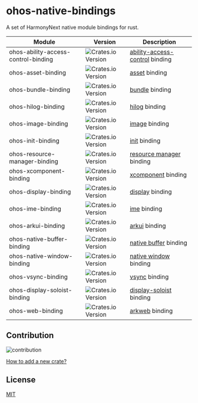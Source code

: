 # ohos-native-bindings

A set of HarmonyNext native module bindings for rust.

| Module                              | Version                                                                                   | Description                                                                                                                       |
| ----------------------------------- | ----------------------------------------------------------------------------------------- | --------------------------------------------------------------------------------------------------------------------------------- |
| ohos-ability-access-control-binding | ![Crates.io Version](https://img.shields.io/crates/v/ohos-ability-access-control-binding) | [ability-access-control](https://developer.huawei.com/consumer/cn/doc/harmonyos-references-V5/_ability_access_control-V5) binding |
| ohos-asset-binding                  | ![Crates.io Version](https://img.shields.io/crates/v/ohos-asset-binding)                  | [asset](https://developer.huawei.com/consumer/cn/doc/harmonyos-references-V5/_asset_api-V5) binding                               |
| ohos-bundle-binding                 | ![Crates.io Version](https://img.shields.io/crates/v/ohos-bundle-binding)                 | [bundle](https://developer.huawei.com/consumer/cn/doc/harmonyos-references-V5/_bundle-V5) binding                                 |
| ohos-hilog-binding                  | ![Crates.io Version](https://img.shields.io/crates/v/ohos-hilog-binding)                  | [hilog](https://developer.huawei.com/consumer/cn/doc/harmonyos-references-V5/_hi_log-V5) binding                                  |
| ohos-image-binding                  | ![Crates.io Version](https://img.shields.io/crates/v/ohos-image-binding)                  | [image](https://developer.huawei.com/consumer/cn/doc/harmonyos-references-V5/image-V5) binding                                    |
| ohos-init-binding                   | ![Crates.io Version](https://img.shields.io/crates/v/ohos-init-binding)                   | [init](https://developer.huawei.com/consumer/cn/doc/harmonyos-references-V5/init-V5) binding                                      |
| ohos-resource-manager-binding       | ![Crates.io Version](https://img.shields.io/crates/v/ohos-resource-manager-binding)       | [resource manager](https://developer.huawei.com/consumer/cn/doc/harmonyos-references-V5/resourcemanager-V5) binding               |
| ohos-xcomponent-binding             | ![Crates.io Version](https://img.shields.io/crates/v/ohos-xcomponent-binding)             | [xcomponent](https://developer.huawei.com/consumer/cn/doc/harmonyos-references-V5/_o_h___native_x_component-V5) binding           |
| ohos-display-binding                | ![Crates.io Version](https://img.shields.io/crates/v/ohos-display-binding)                | [display](https://developer.huawei.com/consumer/cn/doc/harmonyos-references-V5/_o_h___display_manager-V5) binding                 |
| ohos-ime-binding                    | ![Crates.io Version](https://img.shields.io/crates/v/ohos-ime-binding)                    | [ime](https://developer.huawei.com/consumer/cn/doc/harmonyos-references-V5/_input_method-V5) binding                              |
| ohos-arkui-binding                  | ![Crates.io Version](https://img.shields.io/crates/v/ohos-arkui-binding)                  | [arkui](https://developer.huawei.com/consumer/cn/doc/harmonyos-references-V5/_ark_u_i___native_module-V5) binding                 |
| ohos-native-buffer-binding          | ![Crates.io Version](https://img.shields.io/crates/v/ohos-native-buffer-binding)          | [native buffer](https://developer.huawei.com/consumer/cn/doc/harmonyos-references-V5/_o_h___native_buffer-V5) binding             |
| ohos-native-window-binding          | ![Crates.io Version](https://img.shields.io/crates/v/ohos-native-window-binding)          | [native window](https://developer.huawei.com/consumer/cn/doc/harmonyos-references-V5/_o_h___native_image-V5) binding              |
| ohos-vsync-binding                  | ![Crates.io Version](https://img.shields.io/crates/v/ohos-vsync-binding)                  | [vsync](https://developer.huawei.com/consumer/cn/doc/harmonyos-references-V5/_native_vsync-V5) binding                            |
| ohos-display-soloist-binding        | ![Crates.io Version](https://img.shields.io/crates/v/ohos-display-soloist-binding)        | [display-soloist](https://developer.huawei.com/consumer/cn/doc/harmonyos-references-V5/_native_display_soloist-V5) binding        |
| ohos-web-binding                    | ![Crates.io Version](https://img.shields.io/crates/v/ohos-web-binding)                    | [arkweb](https://developer.huawei.com/consumer/cn/doc/harmonyos-references-V5/_web-V5) binding                                    |

## Contribution

![contribution](https://img.shields.io/badge/PR-welcome-green)

[How to add a new crate?](./How-To-Add-A-New-Crate.md)

## License

[MIT](https://github.com/ohos-rs/ohos-native-bindings/blob/master/LICENSE)
